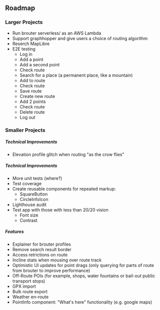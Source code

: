 ## Roadmap

### Larger Projects

- Run brouter serverless/ as an AWS Lambda
- Support graphhopper and give users a choice of routing algorithm
- Reserch MapLibre
- E2E testing
  - Log in
  - Add a point
  - Add a second point
  - Check route
  - Search for a place (a permanent place, like a mountain)
  - Add to route
  - Check route
  - Save route
  - Create new route
  - Add 2 points
  - Check route
  - Delete route
  - Log out

### Smaller Projects

##### Technical Improvements

- Elevation profile glitch when routing "as the crow flies"

##### Technical Improvements

- More unit tests (where?)
- Test coverage
- Create reusable components for repeated markup:
  - SquareButton
  - CircleInfoIcon
- Lighthouse audit
- Test app with those with less than 20/20 vision
  - Font size
  - Contrast

##### Features

- Explainer for brouter profiles
- Remove search result border
- Access retrictions on route
- Incline stats when mousing over route track
- Optimistic UI updates for point drags (only querying for parts of route from brouter to improve performance)
- Off-Route POIs (for example, shops, water fountains or bail-out public transport stops)
- GPX import
- Bulk route export
- Weather en-route
- PointInfo component: "What's here" functionality (e.g. google maps)
